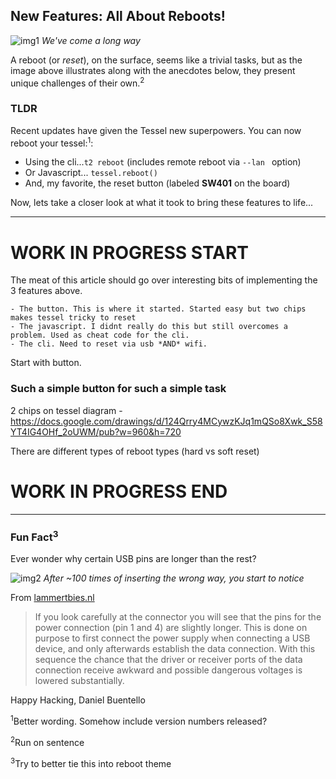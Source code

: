 ## New Features: All About Reboots!

![img1][img1]
*We've come a long way*

A reboot (or *reset*), on the surface, seems like a trivial tasks, but as the image above illustrates along with the anecdotes below, they present unique challenges of their own.<sup>2</sup>

### TLDR
Recent updates have given the Tessel new superpowers. You can now reboot your tessel:<sup>1</sup>:
- Using the cli...`t2 reboot` (includes remote reboot via `--lan ` option)
- Or Javascript... `tessel.reboot()`
- And, my favorite, the reset button (labeled **SW401** on the board)

Now, lets take a closer look at what it took to bring these features to life...

---
# WORK IN PROGRESS START

The meat of this article should go over interesting bits of implementing the 3 features above.

    - The button. This is where it started. Started easy but two chips makes tessel tricky to reset
    - The javascript. I didnt really do this but still overcomes a problem. Used as cheat code for the cli.
    - The cli. Need to reset via usb *AND* wifi. 

Start with button. 
### Such a simple button for such a simple task
2 chips on tessel
diagram - https://docs.google.com/drawings/d/124Qrry4MCywzKJq1mQSo8Xwk_S58YT4IG4OHf_2oUWM/pub?w=960&h=720

There are different types of reboot types (hard vs soft reset)


# WORK IN PROGRESS END
---
### Fun Fact<sup>3</sup>

Ever wonder why certain USB pins are longer than the rest?

![img2][img2]
*After ~100 times of inserting the wrong way, you start to notice*

From [lammertbies.nl](https://www.lammertbies.nl/comm/cable/USB-connector.html)
> If you look carefully at the connector you will see that the pins for the power connection (pin 1 and 4) are slightly longer. This is done on purpose to first connect the power supply when connecting a USB device, and only afterwards establish the data connection. With this sequence the chance that the driver or receiver ports of the data connection receive awkward and possible dangerous voltages is lowered substantially.


Happy Hacking,
Daniel Buentello

[img1]:https://f4.bcbits.com/img/0005211988_10.jpg "We've come a long way"
[img2]:https://codingrush.files.wordpress.com/2014/05/usb_figure.png "Ever wonder why some USB pins are longer than the others?"


<sup>1</sup>Better wording. Somehow include version numbers released?

<sup>2</sup>Run on sentence

<sup>3</sup>Try to better tie this into reboot theme
